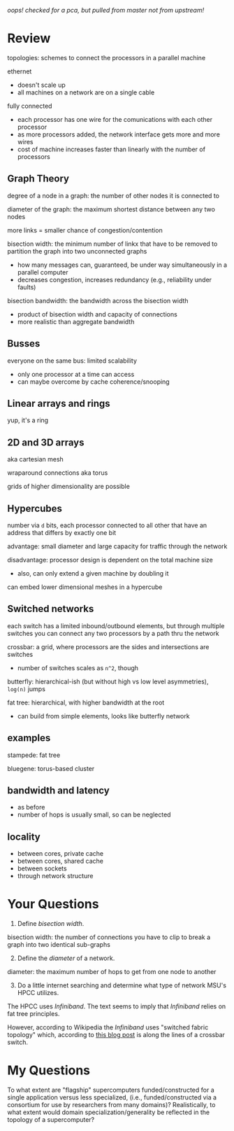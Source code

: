 *oops! checked for a pca, but pulled from master not from upstream!*

# Review

topologies: schemes to connect the processors in a parallel machine

ethernet
* doesn't scale up
* all machines on a network are on a single cable

fully connected
* each processor has one wire for the comunications with each other processor
* as more processors added, the network interface gets more and more wires
* cost of machine increases faster than linearly with the number of processors

## Graph Theory

degree of a node in a graph: the number of other nodes it is connected to

diameter of the graph: the maximum shortest distance between any two nodes

more links = smaller chance of congestion/contention

bisection width: the minimum number of linkx that have to be removed to partition the graph into two unconnected graphs
* how many messages can, guaranteed, be under way simultaneously in a parallel computer
* decreases congestion, increases redundancy (e.g., reliability under faults)

bisection bandwidth: the bandwidth across the bisection width
* product of bisection width and capacity of connections
* more realistic than aggregate bandwidth

## Busses

everyone on the same bus: limited scalability
* only one processor at a time can access
* can maybe overcome by cache coherence/snooping

## Linear arrays and rings

yup, it's a ring

## 2D and 3D arrays

aka cartesian mesh

wraparound connections aka torus

grids of higher dimensionality are possible

## Hypercubes

number via `d` bits, each processor connected to all other that have an address that differs by exactly one bit

advantage: small diameter and large capacity for traffic through the network

disadvantage: processor design is dependent on the total machine size
* also, can only extend a given machine by doubling it

can embed lower dimensional meshes in a hypercube

## Switched networks

each switch has a limited inbound/outbound elements, but through multiple switches you can connect any two processors by a path thru the network

crossbar: a grid, where processors are the sides and intersections are switches
* number of switches scales as `n^2`, though

butterfly: hierarchical-ish (but without high vs low level asymmetries), `log(n)` jumps

fat tree: hierarchical, with higher bandwidth at the root
* can build from simple elements, looks like  butterfly network


## examples

stampede: fat tree

bluegene: torus-based cluster

## bandwidth and latency

* as before
* number of hops is usually small, so can be neglected

## locality
* between cores, private cache
* between cores, shared cache
* between sockets
* through network structure

# Your Questions

1. Define _bisection width_.

bisection width: the number of connections you have to clip to break a graph into two identical sub-graphs

2. Define the _diameter_ of a network.

diameter: the maximum number of hops to get from one node to another

3. Do a little internet searching and determine what type of network MSU's HPCC utilizes.

The HPCC uses *Infiniband*.
The text seems to imply that *Infiniband* relies on fat tree principles.

However, according to Wikipedia the *Infiniband* uses "switched fabric topology" which, according to [this blog post](https://etherealmind.com/what-is-the-definition-of-switch-fabric/) is along the lines of a crossbar switch.

# My Questions

To what extent are "flagship" supercomputers funded/constructed for a single application versus less specialized, (i.e., funded/constructed via a consortium for use by researchers from many domains)?
Realistically, to what extent would domain specialization/generality be reflected in the topology of a supercomputer?
